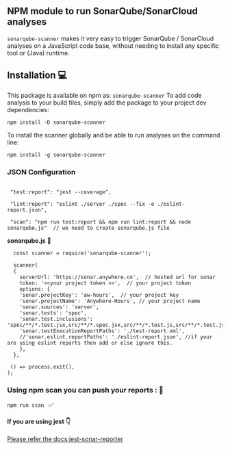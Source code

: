 
## NPM module to run SonarQube/SonarCloud analyses

`sonarqube-scanner` makes it very easy to trigger SonarQube / SonarCloud analyses on a JavaScript code base, without needing to install any specific tool or (Java) runtime.


## Installation :computer:

This package is available on npm as: `sonarqube-scanner`
To add code analysis to your build files, simply add the package to your project dev dependencies:

``` npm install -D sonarqube-scanner ```

To install the scanner globally and be able to run analyses on the command line:

``` npm install -g sonarqube-scanner ```


### JSON Configuration 

``` //json

 "test:report": "jest --coverage",

 "lint:report": "eslint ./server ./spec --fix -o ./eslint-report.json",

 "scan": "npm run test:report && npm run lint:report && node sonarqube.js"  // we need to create sonarqube.js file 

 ```

 **sonarqube.js**   :page_facing_up:

 ```
   const scanner = require('sonarqube-scanner');

   scanner(
   {
     serverUrl: 'https://sonar.anywhere.co',  // hosted url for sonar 
     token: '<<your project token >>',  // your project token
     options: {
     'sonar.projectKey': 'aw-hours',  // your project key 
     'sonar.projectName': 'Anywhere-Hours', // your project name 
     'sonar.sources': 'server',
     'sonar.tests': 'spec',
     'sonar.test.inclusions': 'spec/**/*.test.jsx,src/**/*.spec.jsx,src/**/*.test.js,src/**/*.test.jsx', 
     'sonar.testExecutionReportPaths': './test-report.xml',
     //'sonar.eslint.reportPaths': './eslint-report.json', //if your are using eslint reports then add or else ignore this.
     },
   },

  () => process.exit(),
);

```


### Using npm scan you can push your reports : :racehorse:

```npm run scan ``` :white_check_mark:



#### If you are using jest :point_down:
[Please refer the docs:jest-sonar-reporter](https://www.npmjs.com/package/jest-sonar-reporter)


